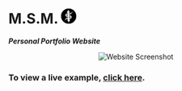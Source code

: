 # M.S.M. <img src="images/logo.svg" alt="Logo" width="30" >
***Personal Portfolio Website***

<p align="center">
    <img src="images/website.png" alt="Website Screenshot" width=750></img>
</p>

### To view a live example, [click here](https://shyam16102001.me/).

<!-- ## Sections

* Summary
* About me
* Skills
* Certification
* Education
* Projects
* Contact -->